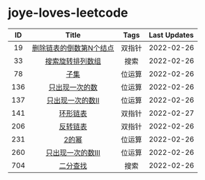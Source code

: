 # joye-loves-leetcode

|  ID |     Title   |     Tags  |  Last Updates|
|:--------:|:-------:|:-------:|:---------------|
| 19 | [删除链表的倒数第N个结点](https://github.com/joyenjoye/joye-loves-leetcode/blob/main/two_pointers/19_%E5%88%A0%E9%99%A4%E9%93%BE%E8%A1%A8%E7%9A%84%E5%80%92%E6%95%B0%E7%AC%ACN%E4%B8%AA%E7%BB%93%E7%82%B9.ipynb) |    双指针  |  2022-02-26      |
| 33 | [搜索旋转排列数组](https://github.com/joyenjoye/joye-loves-leetcode/blob/main/two_pointers/33_%E6%90%9C%E7%B4%A2%E6%97%8B%E8%BD%AC%E6%8E%92%E5%88%97%E6%95%B0%E7%BB%84.ipynb) |    搜索  |  2022-02-26      |
| 78 | [子集](https://github.com/joyenjoye/joye-loves-leetcode/blob/main/bitwise_operation/78_%E5%AD%90%E9%9B%86.ipynb) |    位运算  |  2022-02-26      |
| 136| [只出现一次的数](https://github.com/joyenjoye/joye-loves-leetcode/blob/main/bitwise_operation/136_%E5%8F%AA%E5%87%BA%E7%8E%B0%E4%B8%80%E6%AC%A1%E7%9A%84%E6%95%B0%E5%AD%97.ipynb) | 位运算  | 2022-02-26     |
| 137| [只出现一次的数II](https://github.com/joyenjoye/joye-loves-leetcode/blob/main/bitwise_operation/137_%E5%8F%AA%E5%87%BA%E7%8E%B0%E4%B8%80%E6%AC%A1%E7%9A%84%E6%95%B0%E5%AD%97II.ipynb) | 位运算  | 2022-02-26     |
| 141| [环形链表](https://github.com/joyenjoye/joye-loves-leetcode/blob/main/bitwise_operation/137_%E5%8F%AA%E5%87%BA%E7%8E%B0%E4%B8%80%E6%AC%A1%E7%9A%84%E6%95%B0%E5%AD%97II.ipynb) |  双指针  | 2022-02-27     |
| 206| [反转链表](https://github.com/joyenjoye/joye-loves-leetcode/blob/main/two_pointers/206_%E5%8F%8D%E8%BD%AC%E9%93%BE%E8%A1%A8.ipynb) | 双指针 | 2022-02-26     |
| 231| [2的幂](https://github.com/joyenjoye/joye-loves-leetcode/blob/main/bitwise_operation/231_2%E7%9A%84%E5%B9%82.ipynb) | 位运算  | 2022-02-26     |
| 260| [只出现一次的数III](https://github.com/joyenjoye/joye-loves-leetcode/blob/main/bitwise_operation/260_%E5%8F%AA%E5%87%BA%E7%8E%B0%E4%B8%80%E6%AC%A1%E7%9A%84%E6%95%B0%E5%AD%97III.ipynb) | 位运算  | 2022-02-26     |
| 704| [二分查找](https://github.com/joyenjoye/joye-loves-leetcode/blob/main/two_pointers/704_%E4%BA%8C%E5%88%86%E6%9F%A5%E6%89%BE.ipynb) | 搜索 | 2022-02-26     |